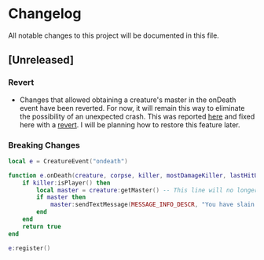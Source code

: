 # Changelog

All notable changes to this project will be documented in this file.

## [Unreleased]

### Revert
- Changes that allowed obtaining a creature's master in the onDeath event have been reverted. For now, it will remain this way to eliminate the possibility of an unexpected crash. This was reported [here](https://github.com/otland/forgottenserver/issues/4786) and fixed here with a [revert](https://github.com/otland/forgottenserver/pull/4803).
I will be planning how to restore this feature later.

### Breaking Changes
```lua
local e = CreatureEvent("ondeath")

function e.onDeath(creature, corpse, killer, mostDamageKiller, lastHitUnjustified, mostDamageUnjustified)
    if killer:isPlayer() then
        local master = creature:getMaster() -- This line will no longer work
        if master then
            master:sendTextMessage(MESSAGE_INFO_DESCR, "You have slain " .. creature:getName() .. ".")
        end
    end
    return true
end

e:register()
```
